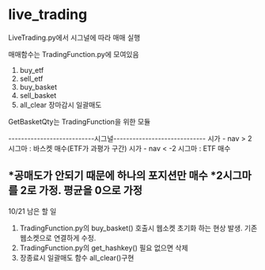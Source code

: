 # live_trading
LiveTrading.py에서 시그널에 따라 매매 실행

매매함수는 TradingFunction.py에 모여있음
 1) buy_etf
 2) sell_etf
 3) buy_basket
 4) sell_basket
 5) all_clear 장마감시 일괄매도

 GetBasketQty는 TradingFunction을 위한 모듈

---------------------------시그널-----------------------------
시가 - nav > 2 시그마 : 바스켓 매수(ETF가 과평가 구간)
시가 - nav < -2 시그마 : ETF 매수

*공매도가 안되기 때문에 하나의 포지션만 매수
*2시그마를 2로 가정. 평균을 0으로 가정
--------------------------------------------------------------
10/21 남은 할 일
1. TradingFunction.py의 buy_basket() 호출시 웹소켓 초기화 하는 현상 발생. 기존 웹소켓으로 연결하게 수정.
2. TradingFunction.py의 get_hashkey() 필요 없으면 삭제
3. 장종료시 일괄매도 함수 all_clear()구현
